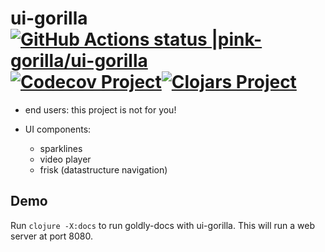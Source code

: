 # ui-gorilla [![GitHub Actions status |pink-gorilla/ui-gorilla](https://github.com/pink-gorilla/ui-gorilla/workflows/CI/badge.svg)](https://github.com/pink-gorilla/ui-gorilla/actions?workflow=CI)[![Codecov Project](https://codecov.io/gh/pink-gorilla/ui-gorilla/branch/master/graph/badge.svg)](https://codecov.io/gh/pink-gorilla/ui-gorilla)[![Clojars Project](https://img.shields.io/clojars/v/org.pinkgorilla/ui-gorilla.svg)](https://clojars.org/org.pinkgorilla/ui-gorilla) 

- end users: this project is not for you!

- UI components:
  - sparklines
  - video player
  - frisk (datastructure navigation)


## Demo 

Run `clojure -X:docs` to run goldly-docs with ui-gorilla. 
This will run a web server at port 8080. 
